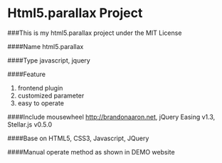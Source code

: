 Html5.parallax Project
=========

###This is my html5.parallax project under the MIT License

####Name 
html5.parallax

####Type 
javascript, jquery

####Feature 
1. frontend plugin 
2. customized parameter
3. easy to operate

####Include
mousewheel http://brandonaaron.net, jQuery Easing v1.3, Stellar.js v0.5.0

####Base on
HTML5, CSS3, Javascript, JQuery

####Manual
operate method as shown in DEMO website
